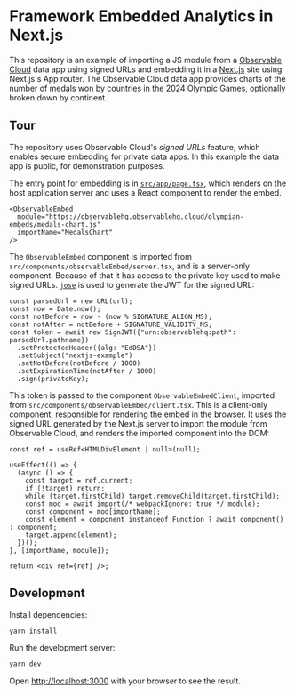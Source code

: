 # Framework Embedded Analytics in Next.js

This repository is an example of importing a JS module from a [Observable Cloud](https://observablehq.com/documentation/data-apps/) data app using signed URLs and embedding it in a [Next.js](https://nextjs.org) site using Next.js's App router. The Observable Cloud data app provides charts of the number of medals won by countries in the 2024 Olympic Games, optionally broken down by continent.

## Tour

The repository uses Observable Cloud's *signed URLs* feature, which enables secure embedding for private data apps. In this example the data app is public, for demonstration purposes.

The entry point for embedding is in [`src/app/page.tsx`](https://github.com/observablehq/nextjs-observable-embed/blob/main/src/app/page.tsx), which renders on the host application server and uses a React component to render the embed.

```tsx
<ObservableEmbed
  module="https://observablehq.observablehq.cloud/olympian-embeds/medals-chart.js"
  importName="MedalsChart"
/>
```

The `ObservableEmbed` component is imported from `src/components/observableEmbed/server.tsx`, and is a server-only component. Because of that it has access to the private key used to make signed URLs. [`jose`](https://github.com/panva/jose) is used to generate the JWT for the signed URL:

```tsx
const parsedUrl = new URL(url);
const now = Date.now();
const notBefore = now - (now % SIGNATURE_ALIGN_MS);
const notAfter = notBefore + SIGNATURE_VALIDITY_MS;
const token = await new SignJWT({"urn:observablehq:path": parsedUrl.pathname})
  .setProtectedHeader({alg: "EdDSA"})
  .setSubject("nextjs-example")
  .setNotBefore(notBefore / 1000)
  .setExpirationTime(notAfter / 1000)
  .sign(privateKey);
```

This token is passed to the component `ObservableEmbedClient`, imported from `src/components/observableEmbed/client.tsx`. This is a client-only component, responsible for rendering the embed in the browser. It uses the signed URL generated by the Next.js server to import the module from Observable Cloud, and renders the imported component into the DOM:

```tsx
const ref = useRef<HTMLDivElement | null>(null);

useEffect(() => {
  (async () => {
    const target = ref.current;
    if (!target) return;
    while (target.firstChild) target.removeChild(target.firstChild);
    const mod = await import(/* webpackIgnore: true */ module);
    const component = mod[importName];
    const element = component instanceof Function ? await component() : component;
    target.append(element);
  })();
}, [importName, module]);

return <div ref={ref} />;
```

## Development

Install dependencies:

```sh
yarn install
```

Run the development server:

```sh
yarn dev
```

Open [http://localhost:3000](http://localhost:3000) with your browser to see the result.
